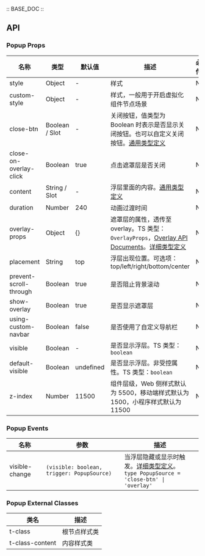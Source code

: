 :: BASE_DOC ::

## API

### Popup Props

名称 | 类型 | 默认值 | 描述 | 必传
-- | -- | -- | -- | --
style | Object | - | 样式 | N
custom-style | Object | - | 样式，一般用于开启虚拟化组件节点场景 | N
close-btn | Boolean / Slot | - | 关闭按钮，值类型为 Boolean 时表示是否显示关闭按钮。也可以自定义关闭按钮。[通用类型定义](https://github.com/Tencent/tdesign-miniprogram/blob/develop/src/common/common.ts) | N
close-on-overlay-click | Boolean | true | 点击遮罩层是否关闭 | N
content | String / Slot | - | 浮层里面的内容。[通用类型定义](https://github.com/Tencent/tdesign-miniprogram/blob/develop/src/common/common.ts) | N
duration | Number | 240 | 动画过渡时间 | N
overlay-props | Object | {} | 遮罩层的属性，透传至 overlay。TS 类型：`OverlayProps`，[Overlay API Documents](./overlay?tab=api)。[详细类型定义](https://github.com/Tencent/tdesign-miniprogram/tree/develop/src/popup/type.ts) | N
placement | String | top | 浮层出现位置。可选项：top/left/right/bottom/center | N
prevent-scroll-through | Boolean | true | 是否阻止背景滚动 | N
show-overlay | Boolean | true | 是否显示遮罩层 | N
using-custom-navbar | Boolean | false | 是否使用了自定义导航栏 | N
visible | Boolean | - | 是否显示浮层。TS 类型：`boolean` | N
default-visible | Boolean | undefined | 是否显示浮层。非受控属性。TS 类型：`boolean` | N
z-index | Number | 11500 | 组件层级，Web 侧样式默认为 5500，移动端样式默认为 1500，小程序样式默认为11500 | N

### Popup Events

名称 | 参数 | 描述
-- | -- | --
visible-change | `(visible: boolean, trigger: PopupSource) ` | 当浮层隐藏或显示时触发。[详细类型定义](https://github.com/Tencent/tdesign-miniprogram/tree/develop/src/popup/type.ts)。<br/>`type PopupSource = 'close-btn' \| 'overlay'`<br/>
### Popup External Classes

类名 | 描述
-- | --
t-class | 根节点样式类
t-class-content | 内容样式类
